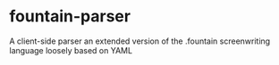 # fountain-parser
A client-side parser an extended version of the .fountain screenwriting language loosely based on YAML
